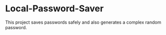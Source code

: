 # Local-Password-Saver
This project saves passwords safely and also generates a complex random password. 
